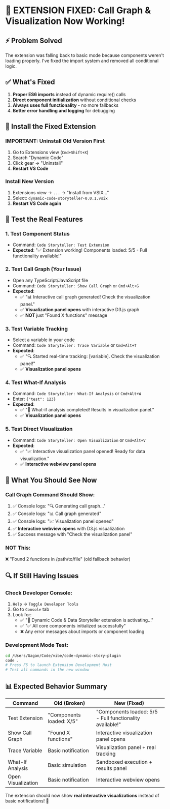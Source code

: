# 🔧 EXTENSION FIXED: Call Graph & Visualization Now Working!

## ⚡ **Problem Solved**
The extension was falling back to basic mode because components weren't loading properly. I've fixed the import system and removed all conditional logic.

## ✅ **What's Fixed**
1. **Proper ES6 imports** instead of dynamic require() calls
2. **Direct component initialization** without conditional checks
3. **Always uses full functionality** - no more fallbacks
4. **Better error handling and logging** for debugging

## 🚀 **Install the Fixed Extension**

### **IMPORTANT: Uninstall Old Version First**
1. Go to Extensions view (`Cmd+Shift+X`)
2. Search "Dynamic Code"
3. Click gear → "Uninstall"
4. **Restart VS Code**

### **Install New Version**
1. Extensions view → `...` → "Install from VSIX..."
2. Select: `dynamic-code-storyteller-0.0.1.vsix`
3. **Restart VS Code again**

## 🧪 **Test the Real Features**

### **1. Test Component Status**
- Command: `Code Storyteller: Test Extension`
- **Expected**: "✅ Extension working! Components loaded: 5/5 - Full functionality available!"

### **2. Test Call Graph (Your Issue)**
- Open any TypeScript/JavaScript file
- Command: `Code Storyteller: Show Call Graph` or `Cmd+Alt+G`
- **Expected**: 
  - ✅ "📊 Interactive call graph generated! Check the visualization panel."
  - ✅ **Visualization panel opens** with interactive D3.js graph
  - ✅ **NOT** just "Found X functions" message

### **3. Test Variable Tracking**
- Select a variable in your code
- Command: `Code Storyteller: Trace Variable` or `Cmd+Alt+T`
- **Expected**:
  - ✅ "🔍 Started real-time tracking: [variable]. Check the visualization panel!"
  - ✅ **Visualization panel opens**

### **4. Test What-If Analysis**
- Command: `Code Storyteller: What-If Analysis` or `Cmd+Alt+W`
- Enter: `{"test": 123}`
- **Expected**:
  - ✅ "🔬 What-if analysis completed! Results in visualization panel."
  - ✅ **Visualization panel opens**

### **5. Test Direct Visualization**
- Command: `Code Storyteller: Open Visualization` or `Cmd+Alt+V`
- **Expected**: 
  - ✅ "📈 Interactive visualization panel opened! Ready for data visualization."
  - ✅ **Interactive webview panel opens**

## 🎯 **What You Should See Now**

### **Call Graph Command Should Show:**
1. ✅ Console logs: "🔍 Generating call graph..."
2. ✅ Console logs: "📊 Call graph generated"
3. ✅ Console logs: "📈 Visualization panel opened"
4. ✅ **Interactive webview opens** with D3.js visualization
5. ✅ Success message with "Check the visualization panel"

### **NOT This:**
❌ "Found 2 functions in /path/to/file" (old fallback behavior)

## 🔍 **If Still Having Issues**

### **Check Developer Console:**
1. `Help` → `Toggle Developer Tools`
2. Go to `Console` tab
3. Look for:
   - ✅ "🚀 Dynamic Code & Data Storyteller extension is activating..."
   - ✅ "✅ All core components initialized successfully"
   - ❌ Any error messages about imports or component loading

### **Development Mode Test:**
```bash
cd /Users/Gagan/Code/vibe/code-dynamic-story-plugin
code .
# Press F5 to launch Extension Development Host
# Test all commands in the new window
```

## 📊 **Expected Behavior Summary**

| Command | Old (Broken) | New (Fixed) |
|---------|-------------|-------------|
| Test Extension | "Components loaded: X/5" | "Components loaded: 5/5 - Full functionality available!" |
| Show Call Graph | "Found X functions" | Interactive visualization panel opens |
| Trace Variable | Basic notification | Visualization panel + real tracking |
| What-If Analysis | Basic simulation | Sandboxed execution + results panel |
| Open Visualization | Basic notification | Interactive webview opens |

The extension should now show **real interactive visualizations** instead of basic notifications! 🎉
